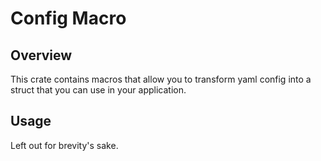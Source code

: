 # Config Macro

## Overview

This crate contains macros that allow you to transform yaml config
into a struct that you can use in your application.

## Usage

Left out for brevity's sake.
